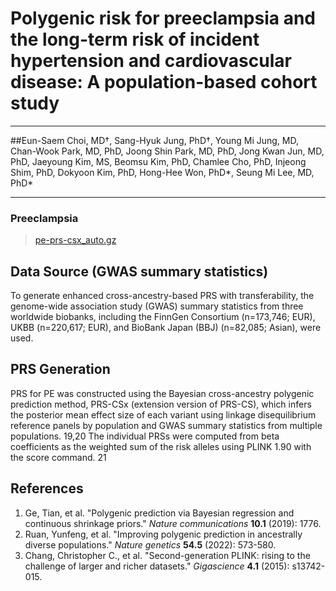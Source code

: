 # Polygenic risk for preeclampsia and the long-term risk of incident hypertension and cardiovascular disease: A population-based cohort study

---
##Eun-Saem Choi, MD†, Sang-Hyuk Jung, PhD†, Young Mi Jung, MD, Chan-Wook Park, MD, PhD, Joong Shin Park, MD, PhD, Jong Kwan Jun, MD, PhD, Jaeyoung Kim, MS, Beomsu Kim, PhD, Chamlee Cho, PhD, Injeong Shim, PhD, Dokyoon Kim, PhD, Hong-Hee Won, PhD*, Seung Mi Lee, MD, PhD*

---

### Preeclampsia
> [pe-prs-csx_auto.gz](https://github.com/dokyoonkimlab/hdp-prs-finngen-r8/blob/main/prs-model/015_HYPTENSPREG_FinnGen_r8_PRScs_auto.gz)

## Data Source (GWAS summary statistics)
To generate enhanced cross-ancestry-based PRS with transferability, the genome-wide association study (GWAS) summary statistics from three worldwide biobanks, including the FinnGen Consortium (n=173,746; EUR), UKBB (n=220,617; EUR), and BioBank Japan (BBJ) (n=82,085; Asian), were used.

## PRS Generation
PRS for PE was constructed using the Bayesian cross-ancestry polygenic prediction method, PRS-CSx (extension version of PRS-CS), which infers the posterior mean effect size of each variant using linkage disequilibrium reference panels by population and GWAS summary statistics from multiple populations. 19,20 The individual PRSs were computed from beta coefficients as the weighted sum of the risk alleles using PLINK 1.90 with the score command. 21


## References
1.	Ge, Tian, et al. "Polygenic prediction via Bayesian regression and continuous shrinkage priors." _Nature communications_ **10.1** (2019): 1776.
2.	Ruan, Yunfeng, et al. "Improving polygenic prediction in ancestrally diverse populations." _Nature genetics_ **54.5** (2022): 573-580.
3.	Chang, Christopher C., et al. "Second-generation PLINK: rising to the challenge of larger and richer datasets." _Gigascience_ **4.1** (2015): s13742-015.

